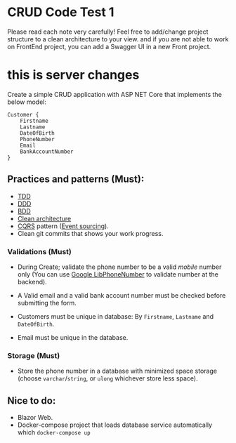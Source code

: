 # CRUD Code Test 1
Please read each note very carefully!
Feel free to add/change project structure to a clean architecture to your view.
and if you are not able to work on FrontEnd project, you can add a Swagger UI
in a new Front project.
# this is server changes
Create a simple CRUD application with ASP NET Core that implements the below model:
```
Customer {
	Firstname
	Lastname
	DateOfBirth
	PhoneNumber
	Email
	BankAccountNumber
}
```
## Practices and patterns (Must):

- [TDD](https://docs.microsoft.com/en-us/visualstudio/test/quick-start-test-driven-development-with-test-explorer?view=vs-2022)
- [DDD](https://en.wikipedia.org/wiki/Domain-driven_design)
- [BDD](https://en.wikipedia.org/wiki/Behavior-driven_development)
- [Clean architecture](https://github.com/jasontaylordev/CleanArchitecture)
- [CQRS](https://en.wikipedia.org/wiki/Command%E2%80%93query_separation#Command_query_responsibility_separation) pattern ([Event sourcing](https://en.wikipedia.org/wiki/Domain-driven_design#Event_sourcing)).
- Clean git commits that shows your work progress.

### Validations (Must)

- During Create; validate the phone number to be a valid *mobile* number only (You can use [Google LibPhoneNumber](https://github.com/google/libphonenumber) to validate number at the backend).

- A Valid email and a valid bank account number must be checked before submitting the form.

- Customers must be unique in database: By `Firstname`, `Lastname` and `DateOfBirth`.

- Email must be unique in the database.

### Storage (Must)

- Store the phone number in a database with minimized space storage (choose `varchar`/`string`, or `ulong` whichever store less space).

## Nice to do:
- Blazor Web.
- Docker-compose project that loads database service automatically which `docker-compose up`
